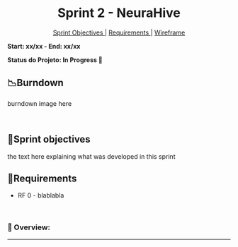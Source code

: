 <h1 align="center"> Sprint 2 - NeuraHive </h1>
<p align="center">
  <a href="#objetivo">Sprint Objectives </a> |
  <a href="#objetivo">Requirements </a> |
  <a href="#objetivo">Wireframe </a>
</p>

**Start: xx/xx  - End: xx/xx**

**Status do Projeto: In Progress 🚧**
<br>

## 📉Burndown


burndown image here

</br>

<span id="objetivo">
  
## 📌Sprint objectives
the text here explaining what was developed in this sprint

 ## 📜Requirements

 - RF 0 - blablabla
 
<br>

### 🎥 Overview:
<div align="center">
  
  ---
  
</div>
